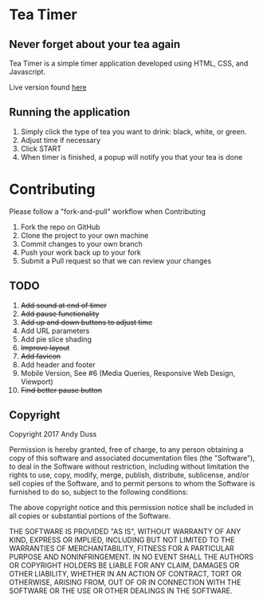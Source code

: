 # Tea Timer
## Never forget about your tea again

Tea Timer is a simple timer application developed using HTML, CSS, and Javascript.

Live version found [here](http://www.andyduss.com/teatimer)

## Running the application
1. Simply click the type of tea you want to drink: black, white, or green.
2. Adjust time if necessary
3. Click START
4. When timer is finished, a popup will notify you that your tea is done

# Contributing
Please follow a "fork-and-pull" workflow when Contributing
1. Fork the repo on GitHub
2. Clone the project to your own machine
3. Commit changes to your own branch
4. Push your work back up to your fork
5. Submit a Pull request so that we can review your changes

## TODO
1. ~~Add sound at end of timer~~
2. ~~Add pause functionality~~
3. ~~Add up and down buttons to adjust time~~
4. Add URL parameters
5. Add pie slice shading
6. ~~Improve layout~~
7. ~~Add favicon~~
8. Add header and footer
9. Mobile Version, See #6 (Media Queries, Responsive Web Design, Viewport)
10. ~~Find better pause button~~

## Copyright
Copyright 2017 Andy Duss

Permission is hereby granted, free of charge, to any person obtaining a copy of this software and associated documentation files (the "Software"), to deal in the Software without restriction, including without limitation the rights to use, copy, modify, merge, publish, distribute, sublicense, and/or sell copies of the Software, and to permit persons to whom the Software is furnished to do so, subject to the following conditions:

The above copyright notice and this permission notice shall be included in all copies or substantial portions of the Software.

THE SOFTWARE IS PROVIDED "AS IS", WITHOUT WARRANTY OF ANY KIND, EXPRESS OR IMPLIED, INCLUDING BUT NOT LIMITED TO THE WARRANTIES OF MERCHANTABILITY, FITNESS FOR A PARTICULAR PURPOSE AND NONINFRINGEMENT. IN NO EVENT SHALL THE AUTHORS OR COPYRIGHT HOLDERS BE LIABLE FOR ANY CLAIM, DAMAGES OR OTHER LIABILITY, WHETHER IN AN ACTION OF CONTRACT, TORT OR OTHERWISE, ARISING FROM, OUT OF OR IN CONNECTION WITH THE SOFTWARE OR THE USE OR OTHER DEALINGS IN THE SOFTWARE.

